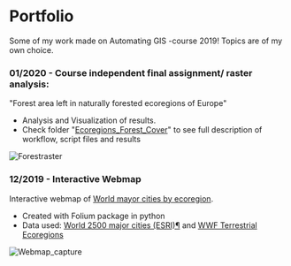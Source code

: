 # Portfolio

Some of my work made on Automating GIS -course 2019! 
Topics are of my own choice.

### 01/2020 - Course independent final assignment/ raster analysis: 
 
"Forest area left in naturally forested ecoregions of Europe"
- Analysis and Visualization of results.
- Check folder "[Ecoregions_Forest_Cover](https://github.com/tyttijussila/portfolio/tree/master/Ecoregions_Forest_Cover)" to see full description of workflow, script files and results

 ![Forestraster](https://autogis-2019.github.io/exercise-5-tyttijussila/forestraster.png)
    

### 12/2019 - Interactive Webmap 

Interactive webmap of [World mayor cities by ecoregion](https://autogis-2019.github.io/exercise-5-tyttijussila/citybiomemap.html).
- Created with Folium package in python
- Data used: [World 2500 major cities (ESRI)¶](https://hub.arcgis.com/datasets/6996f03a1b364dbab4008d99380370ed_0/data?orderBy=POP) and [WWF Terrestrial Ecoregions](http://maps.tnc.org/gis_data.html)


 ![Webmap_capture](https://autogis-2019.github.io/exercise-5-tyttijussila/webmapcapture.PNG)
